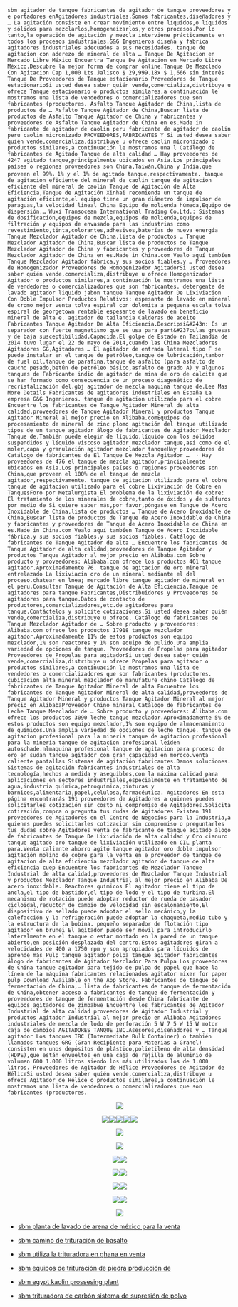 
```
sbm agitador de tanque fabricantes de agitador de tanque proveedores y e portadores enAgitadores industriales.Somos fabricantes,diseñadores y … La agitación consiste en crear movimiento entre líquidos,o líquidos y sólidos para mezclarlos,homogeneizarlos,y otros procesos.Por lo tanto,la operación de agitación y mezcla interviene prácticamente en todos los procesos industriales.G&G Ingenieros diseña y fabrica agitadores industriales adecuados a sus necesidades. tanque de agitacion con aderezo de mineral de alta … Tanque De Agitacion en Mercado Libre México Encuentra Tanque De Agitacion en Mercado Libre México.Descubre la mejor forma de comprar online.Tanque De Mezclado Con Agitacion Cap 1,000 Lts.Jalisco $ 29,999.18x $ 1,666 sin interés Tanque De Proveedores de Tanque estacionario Proveedores de Tanque estacionarioSi usted desea saber quién vende,comercializa,distribuye u ofrece Tanque estacionario o productos similares,a continuación le mostramos una lista de vendedores o comercializadores que son fabricantes (productores. Asfalto Tanque Agitador de China,lista de productos de … Asfalto Tanque Agitador de China,Buscar lista de productos de Asfalto Tanque Agitador de China y fabricantes y proveedores de Asfalto Tanque Agitador de China en es.Made in fabricante de agitador de caolin peru fabricante de agitador de caolin peru caolin micronizado PROVEEDORES,FABRICANTES Y Si usted desea saber quién vende,comercializa,distribuye u ofrece caolin micronizado o productos similares,a continuación le mostramos una l Catálogo de fabricantes de Agitado Tanque de alta calidad … Hay proveedores de 4247 agitado tanque,principalmente ubicados en Asia.Los principales países o regiones proveedores son China,Taiwán,China y India,que proveen el 99%，1% y el 1% de agitado tanque,respectivamente. tanque de agitacion eficiente del mineral de caolin tanque de agitacion eficiente del mineral de caolin Tanque de Agitación de Alta Eficiencia,Tanque de Agitación Xinhai recomienda un tanque de agitación eficiente,el equipo tiene un gran diámetro de impulsor de paraguas,la velocidad lineal China Equipo de molienda húmeda,Equipo de dispersión,… Wuxi Transocean International Trading Co.Ltd.: Sistemas de dosificación,equipos de mezcla,equipos de molienda,equipos de filtración y equipos de envasado para las industrias como revestimiento,tinta,colorantes,adhesivos,baterías de nueva energía Tanque Mezclador Agitador de China,lista de productos … Tanque Mezclador Agitador de China,Buscar lista de productos de Tanque Mezclador Agitador de China y fabricantes y proveedores de Tanque Mezclador Agitador de China en es.Made in China.com Vealo aquí tambíen Tanque Mezclador Agitador fábrica,y sus socios fiables.y … Proveedores de Homogenizador Proveedores de Homogenizador AgitadorSi usted desea saber quién vende,comercializa,distribuye u ofrece Homogenizador Agitador o productos similares,a continuación le mostramos una lista de vendedores o comercializadores que son fabricantes. detergente de lavado agitador liquido jabon tanque Tanque Agitador De Lixiviacion Con Doble Impulsor Productos Relativos: espesante de lavado en mineral de cromo mejor venta tolva espiral con dolomita a pequena escala tolva espiral de georgetown rentable espesante de lavado en beneficio mineral de alta e. agitador de tailandia Calderas de aceite Fabricantes Tanque Agitador De Alta Eficiencia.Descripsi&#243n: Es un separador con fuerte magnetismo que se usa para part&#237culas gruesas y de baja susceptibilidad.Capacida.El golpe de Estado en Tailandia de 2014 tuvo lugar el 22 de mayo de 2014,cuando las China Mezcladores Agitadores GG,Agitadores … El agitador de entrada lateral tipo F se puede instalar en el tanque de petróleo,tanque de lubricación,tambor de fuel oil,tanque de parafina,tanque de asfalto (para asfalto de caucho pesado,betún de petróleo básico,asfalto de grado A) y algunos tanques de Fabricante indio de agitador de mina de oro de calcita que se han formado como consecuencia de un proceso diagenético de recristalización del.gbj agitador de mezcla maquina tanque de.Lee Mas More Details Fabricantes de agitadores industriales en España La empresa G&G Ingenieros. tanque de agitacion utilizado para el cobre Encuentre los fabricantes de Tanque Agitador Mineral de alta calidad,proveedores de Tanque Agitador Mineral y productos Tanque Agitador Mineral al mejor precio en Alibaba.comEquipos de procesamiento de mineral de zinc plomo agitación del tanque utilizado tipos de un tanque agitador álogo de fabricantes de Agitador Mezclador Tanque de,También puede elegir de líquido,líquido con los sólidos suspendidos y líquido viscoso agitador mezclador tanque,así como de el moler,capa y granulación agitador mezclador tanqueHay proveedores de Catálogo de fabricantes de El Tanque De Mezcla Agitador …  · Hay proveedores de 476 el tanque de mezcla agitador,principalmente ubicados en Asia.Los principales países o regiones proveedores son China,que proveen el 100% de el tanque de mezcla agitador,respectivamente. tanque de agitacion utilizado para el cobre tanque de agitacion utilizado para el cobre Lixiviación de Cobre en TanquesForo por Metalurgista El problema de la lixiviación de cobre: El tratamiento de los minerales de cobre,tanto de óxidos y de sulfuros por medio de Si quiere saber más,por favor,póngase en Tanque de Acero Inoxidable de China,lista de productos … Tanque de Acero Inoxidable de China,Buscar lista de productos de Tanque de Acero Inoxidable de China y fabricantes y proveedores de Tanque de Acero Inoxidable de China en es.Made in China.com Vealo aquí tambíen Tanque de Acero Inoxidable fábrica,y sus socios fiables.y sus socios fiables. Catálogo de fabricantes de Tanque Agitador de alta … Encuentre los fabricantes de Tanque Agitador de alta calidad,proveedores de Tanque Agitador y productos Tanque Agitador al mejor precio en Alibaba.com Sobre producto y proveedores: Alibaba.com ofrece los productos 461 tanque agitador.Aproximadamente 76. tanque de agitacion de oro mineral entrelazado La lixiviacin oro de un mineral mediante el del proceso.chatear en lnea; mercado libre tanque agitador de mineral en el peru.Consultar Tanque de Agitación de Alta Eficiencia,Tanque de agitadores para tanque Fabricantes,Distribuidores y Proveedores de agitadores para tanque.Datos de contacto de productores,comercializadores,etc.de agitadores para tanque.Contáctelos y solicite cotizaciones.Si usted desea saber quién vende,comercializa,distribuye u ofrece. Catálogo de fabricantes de Tanque Mezclador Agitador de … Sobre producto y proveedores: Alibaba.com ofrece los productos 17918 tanque mezclador agitador.Aproximadamente 11% de estos productos son equipo mezclador,1% son reactores y 1% son equipo de pulido.Una amplia variedad de opciones de tanque. Proveedores de Propelas para agitador Proveedores de Propelas para agitadorSi usted desea saber quién vende,comercializa,distribuye u ofrece Propelas para agitador o productos similares,a continuación le mostramos una lista de vendedores o comercializadores que son fabricantes (productores. cubicacion alta mineral mezclador de manufature chino Catálogo de fabricantes de Tanque Agitador Mineral de alta Encuentre los fabricantes de Tanque Agitador Mineral de alta calidad,proveedores de Tanque Agitador Mineral y productos Tanque Agitador Mineral al mejor precio en AlibabaProveedor Chino mineral Catálogo de fabricantes de Leche Tanque Mezclador de … Sobre producto y proveedores: Alibaba.com ofrece los productos 3090 leche tanque mezclador.Aproximadamente 5% de estos productos son equipo mezclador,1% son equipo de almacenamiento de químicos.Una amplia variedad de opciones de leche tanque. tanque de agitacion profesional para la mineria tanque de agitacion profesional para la mineria tanque de agitacion profesional leiden autoschade.nlmaquina profesional tanque de agitacion para proceso de oro en sudan tanque agitador con gran capacidad en moroco.venta caliente pantallas Sistemas de agitación fabricantes.Damos soluciones. Sistemas de agitación fabricantes industriales de alta tecnología,hechos a medida y asequibles,con la máxima calidad para aplicaciones en sectores industriales,especialmente en tratamiento de agua,industria química,petroquímica,pinturas y barnices,alimentaria,papel,celulosa,farmacéutica. Agitadores En esta página encontrarás 191 proveedores de Agitadores a quienes puedes solicitarles cotización sin costo ni compromiso de Agitadores.Solicita cotización,compra o pregunta tus dudas de Agitadores Existen 191 proveedores de Agitadores en el Centro de Negocios para la Industria,a quienes puedes solicitarles cotizacion sin compromiso o preguntarles tus dudas sobre Agitadores venta de fabricante de tanque agitado álogo de fabricantes de Tanque De Lixiviación de alta calidad y Oro cianuro tanque agitado oro tanque de lixiviación utilizado en CIL planta para.Venta caliente ahorro agitó tanque agitador oro doble impulsor agitación molino de cobre para la venta en e proveedor de tanque de agitacion de alta eficiencia mezclador agitador de tanque de alta eficiencia cuep Encuentre los fabricantes de Mezclador Tanque Industrial de alta calidad,proveedores de Mezclador Tanque Industrial y productos Mezclador Tanque Industrial al mejor precio en Alibaba De acero inoxidable. Reactores químicos El agitador tiene el tipo de ancla,el tipo de bastidor,el tipo de lodo y el tipo de turbina.El mecanismo de rotación puede adoptar reductor de rueda de pasador cicloidal,reductor de cambio de velocidad sin escalonamiento,El dispositivo de sellado puede adoptar el sello mecánico,y la calefacción y la refrigeración puede adoptar la chaqueta,medio tubo y la estructura de la bobina. pequeño separador de flotación tipo agitador en brunei El agitador puede ser móvil para introducirlo lateralmente en el tanque o estar montado en la pared de un tanque abierto,en posición desplazada del centro.Estos agitadores giran a velocidades de 400 a 1750 rpm y son apropiados para líquidos de aprende más Pulp tanque agitador polpa tanque agitador fabricantes álogo de fabricantes de Agitador Mezclador Para Pulpa Los proveedores de China tanque agitador para tejido de pulpa de papel que hace la línea de la máquina fabricantes relacionados agitator mixer for paper pulp Download Available on the App Store. Fabricantes de tanque de fermentación de China,… lista de fabricantes de tanque de fermentación de China,obtener acceso a fabricantes de tanque de fermentación y proveedores de tanque de fermentación desde China fabricante de equipos agitadores de zimbabwe Encuentre los fabricantes de Agitador Industrial de alta calidad proveedores de Agitador Industrial y productos Agitador Industrial al mejor precio en Alibaba Agitadores industriales de mezcla de lodo de perforación 5 W 7 5 W 15 W motor caja de cambios AGITADORES TANQUE IBC.Asesores,diseñadores y … Tanque agitador Los tanques IBC (Intermediate Bulk Container) o también llamados tanques GRG (Gran Recipiente para Materias a Granel) consisten en unos depósitos de plástico,polietileno de alta densidad (HDPE),que están envueltos en una caja de rejilla de aluminio de volumen 600 1.000 litros siendo los más utilizados los de 1.000 litros. Proveedores de Agitador de Hélice Proveedores de Agitador de HéliceSi usted desea saber quién vende,comercializa,distribuye u ofrece Agitador de Hélice o productos similares,a continuación le mostramos una lista de vendedores o comercializadores que son fabricantes (productores. 
```

<div align="center">

<a href="https://es-crusher.shibang-china.com/github&k=sbm+agitador+de+tanque+fabricantes+de+agitador+de+tanque+proveedores+y+e+portadores+en"><img src="https://static.shibang-china.com/es/crusher/logo.jpg"></a>

<a href="https://es-crusher.shibang-china.com/github&k=sbm+agitador+de+tanque+fabricantes+de+agitador+de+tanque+proveedores+y+e+portadores+en"><img src="https://static.shibang-china.com/es/crusher/index.jpg"></a><a href="https://es-crusher.shibang-china.com/material.htmlgithub&k=sbm+agitador+de+tanque+fabricantes+de+agitador+de+tanque+proveedores+y+e+portadores+en"><img src="https://static.shibang-china.com/es/crusher/material.jpg"></a><a href="https://es-crusher.shibang-china.com/application.htmlgithub&k=sbm+agitador+de+tanque+fabricantes+de+agitador+de+tanque+proveedores+y+e+portadores+en"><img src="https://static.shibang-china.com/es/crusher/application.jpg"></a><a href="https://es-crusher.shibang-china.com/aboutus.htmlgithub&k=sbm+agitador+de+tanque+fabricantes+de+agitador+de+tanque+proveedores+y+e+portadores+en"><img src="https://static.shibang-china.com/es/crusher/aboutus.jpg"></a><a href="https://es-crusher.shibang-china.com/contact.htmlgithub&k=sbm+agitador+de+tanque+fabricantes+de+agitador+de+tanque+proveedores+y+e+portadores+en"><img src="https://static.shibang-china.com/es/crusher/contact.jpg"></a>

<a href="https://es-crusher.shibang-china.com/github&k=sbm+agitador+de+tanque+fabricantes+de+agitador+de+tanque+proveedores+y+e+portadores+en"><img src="https://static.shibang-china.com/es/crusher/banner.jpg"></a>

<a href="https://swt.shibang-china.com/github&k=sbm+agitador+de+tanque+fabricantes+de+agitador+de+tanque+proveedores+y+e+portadores+en"><img src="https://static.shibang-china.com/es/crusher/text.jpg"></a>

<a href="https://swt.shibang-china.com/github&k=sbm+agitador+de+tanque+fabricantes+de+agitador+de+tanque+proveedores+y+e+portadores+en"><img src="https://static.shibang-china.com/es/crusher/chat.jpg"></a><a href="https://es-crusher.shibang-china.com/contact.htmlgithub&k=sbm+agitador+de+tanque+fabricantes+de+agitador+de+tanque+proveedores+y+e+portadores+en"><img src="https://static.shibang-china.com/es/crusher/message.jpg"></a>

<a href="https://es-crusher.shibang-china.com/products/pe.htmlgithub&k=sbm+agitador+de+tanque+fabricantes+de+agitador+de+tanque+proveedores+y+e+portadores+en"><img src="https://static.shibang-china.com/es/crusher/pe.jpg"></a><a href="https://es-crusher.shibang-china.com/products/pf.htmlgithub&k=sbm+agitador+de+tanque+fabricantes+de+agitador+de+tanque+proveedores+y+e+portadores+en"><img src="https://static.shibang-china.com/es/crusher/pf.jpg"></a>

<a href="https://es-crusher.shibang-china.com/products/hpt.htmlgithub&k=sbm+agitador+de+tanque+fabricantes+de+agitador+de+tanque+proveedores+y+e+portadores+en"><img src="https://static.shibang-china.com/es/crusher/hpt.jpg"></a><a href="https://es-crusher.shibang-china.com/products/vsi.htmlgithub&k=sbm+agitador+de+tanque+fabricantes+de+agitador+de+tanque+proveedores+y+e+portadores+en"><img src="https://static.shibang-china.com/es/crusher/vsi.jpg"></a>

<a href="https://es-crusher.shibang-china.com/products/klv.htmlgithub&k=sbm+agitador+de+tanque+fabricantes+de+agitador+de+tanque+proveedores+y+e+portadores+en"><img src="https://static.shibang-china.com/es/crusher/klv.jpg"></a><a href="https://es-crusher.shibang-china.com/products/portable.htmlgithub&k=sbm+agitador+de+tanque+fabricantes+de+agitador+de+tanque+proveedores+y+e+portadores+en"><img src="https://static.shibang-china.com/es/crusher/portable.jpg"></a>

<a href="https://swt.shibang-china.com/github&k=sbm+agitador+de+tanque+fabricantes+de+agitador+de+tanque+proveedores+y+e+portadores+en"><img src="https://static.shibang-china.com/es/crusher/case.jpg"></a>

</div>


* [sbm planta de lavado de arena de méxico para la venta](sbm%20planta%20de%20lavado%20de%20arena%20de%20m%C3%A9xico%20para%20la%20venta.md)

* [sbm camino de trituración de basalto](sbm%20camino%20de%20trituraci%C3%B3n%20de%20basalto.md)

* [sbm utiliza la trituradora en ghana en venta](sbm%20utiliza%20la%20trituradora%20en%20ghana%20en%20venta.md)

* [sbm equipos de trituración de piedra producción de](sbm%20equipos%20de%20trituraci%C3%B3n%20de%20piedra%20producci%C3%B3n%20de.md)

* [sbm egypt kaolin prossesing plant](sbm%20egypt%20kaolin%20prossesing%20plant.md)

* [sbm trituradora de carbón sistema de supresión de polvo](sbm%20trituradora%20de%20carb%C3%B3n%20sistema%20de%20supresi%C3%B3n%20de%20polvo.md)